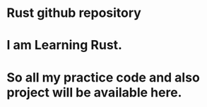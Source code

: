 # Rust github repository
# I am Learning Rust. 
# So all my practice code and also project will be available here.

